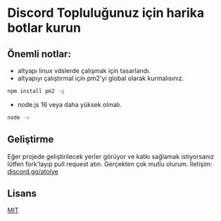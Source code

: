# Discord Topluluğunuz için harika botlar kurun
## Önemli notlar:
* altyapı linux vdslerde çalışmak için tasarlandı.
* altyapıyı çalıştırmal için pm2'yi global olarak kurmalısınız.
```bash
npm install pm2 -g
```
* node.js 16 veya daha yüksek olmalı.
```bash
node -v
```
## Geliştirme
Eğer projede geliştirilecek yerler görüyor ve katkı sağlamak istiyorsanız lütfen fork'layıp pull request atın. Gerçekten çok mutlu olurum.
İletişim: [discord.gg/atolye](discord.gg/atolye)


## Lisans
[MIT](https://choosealicense.com/licenses/mit/)
